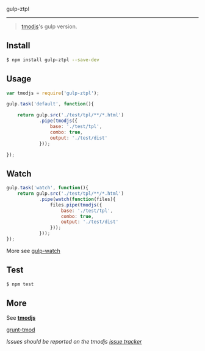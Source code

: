 gulp-ztpl

-------------

> [tmodjs](https://github.com/aui/tmodjs)'s gulp version.

## Install

```sh
$ npm install gulp-ztpl --save-dev
```

## Usage

```javascript
var tmodjs = require('gulp-ztpl');

gulp.task('default', function(){

	return gulp.src('./test/tpl/**/*.html')
			.pipe(tmodjs({
				base: './test/tpl',
				combo: true,
				output: './test/dist'
			}));

});
```

## Watch

```javascript
gulp.task('watch', function(){
	return gulp.src('./test/tpl/**/*.html')
			.pipe(watch(function(files){
				files.pipe(tmodjs({
					base: './test/tpl',
					combo: true,
					output: './test/dist'
				}));
			}));
});
```
More see [gulp-watch](https://github.com/floatdrop/gulp-watch)

## Test

```sh
$ npm test
```

## More

See [__tmodjs__](https://github.com/aui/tmodjs)

[grunt-tmod](https://github.com/Jsonzhang/grunt-tmod)

_Issues should be reported on the tmodjs [issue tracker](https://github.com/aui/tmodjs/issues)_
